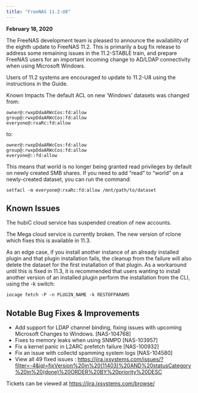 ```yaml
---
title: "FreeNAS 11.2-U8"
---
```


**February 18, 2020**

The FreeNAS development team is pleased to announce the availability of the eighth update to FreeNAS 11.2. This is primarily a bug fix release to address some remaining issues in the 11.2-STABLE train, and prepare FreeNAS users for an important incoming change to AD/LDAP connectivity when using Microsoft Windows.

Users of 11.2 systems are encouraged to update to 11.2-U8 using the instructions in the Guide.

Known Impacts
The default ACL on new ‘Windows’ datasets was changed from:
```
owner@:rwxpDdaARWcCos:fd:allow
group@:rwxpDdaARWcCos:fd:allow
everyone@:rxaRc:fd:allow
```

to:
```
owner@:rwxpDdaARWcCos:fd:allow
group@:rwxpDdaARWcCos:fd:allow
everyone@::fd:allow
```

This means that world is no longer being granted read privileges by default on newly created SMB shares. If you need to add “read” to “world” on a newly-created dataset, you can run the command:

`setfacl -m everyone@:rxaRc:fd:allow /mnt/path/to/dataset`

## Known Issues

The hubiC cloud service has suspended creation of new accounts.

The Mega cloud service is currently broken. The new version of rclone which fixes this is available in 11.3.

As an edge case, if you install another instance of an already installed plugin and that plugin installation fails, the cleanup from the failure will also delete the dataset for the first installation of that plugin. As a workaround until this is fixed in 11.3, it is recommended that users wanting to install another version of an installed plugin perform the installation from the CLI, using the -k switch:

`iocage fetch -P -n PLUGIN_NAME -k RESTOFPARAMS`

## Notable Bug Fixes & Improvements

+ Add support for LDAP channel binding, fixing issues with upcoming Microsoft Changes to Windows. [NAS-104768]
+ Fixes to memory leaks when using SNMPD [NAS-103957]
+ Fix a kernel panic in L2ARC prefetch failure [NAS-100932]
+ Fix an issue with collectd spamming system logs [NAS-104580]
+ View all 49 fixed issues : https://jira.ixsystems.com/issues/?filter=-4&jql=fixVersion%20in%20(11403)%20AND%20statusCategory%20in%20(done)%20ORDER%20BY%20priority%20DESC

Tickets can be viewed at https://jira.ixsystems.com/browse/